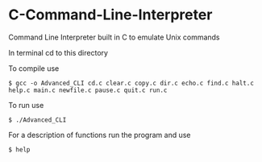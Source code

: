 # C-Command-Line-Interpreter
Command Line Interpreter built in C to emulate Unix commands

In terminal cd to this directory 

To compile use 

`$ gcc -o Advanced_CLI cd.c clear.c copy.c dir.c echo.c find.c halt.c help.c main.c newfile.c pause.c quit.c run.c`

To run use

`$ ./Advanced_CLI`

For a description of functions run the program and use

`$ help`
